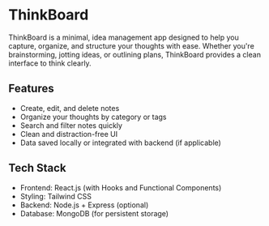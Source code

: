 # ThinkBoard

ThinkBoard is a minimal, idea management app designed to help you capture, organize, and structure your thoughts with ease. Whether you're brainstorming, jotting ideas, or outlining plans, ThinkBoard provides a clean interface to think clearly.

## Features

- Create, edit, and delete notes
- Organize your thoughts by category or tags
- Search and filter notes quickly
- Clean and distraction-free UI
- Data saved locally or integrated with backend (if applicable)

## Tech Stack

- Frontend: React.js (with Hooks and Functional Components)
- Styling: Tailwind CSS
- Backend: Node.js + Express (optional)
- Database: MongoDB (for persistent storage)


